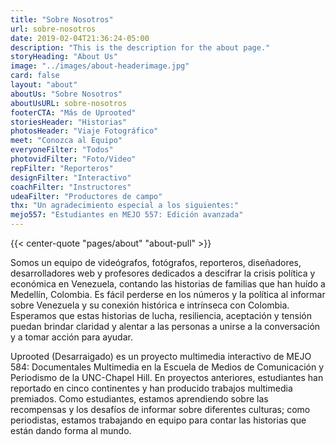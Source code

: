 ```yaml
---
title: "Sobre Nosotros"
url: sobre-nosotros
date: 2019-02-04T21:36:24-05:00
description: "This is the description for the about page."
storyHeading: "About Us"
image: "../images/about-headerimage.jpg"
card: false
layout: "about"
aboutUs: "Sobre Nosotros"
aboutUsURL: sobre-nosotros
footerCTA: "Más de Uprooted"
storiesHeader: "Historias"
photosHeader: "Viaje Fotográfico"
meet: "Conozca al Equipo"
everyoneFilter: "Todos"
photovidFilter: "Foto/Video"
repFilter: "Reporteros"
designFilter: "Interactivo"
coachFilter: "Instructores"
udeaFilter: "Productores de campo"
thx: "Un agradecimiento especial a los siguientes:"
mejo557: "Estudiantes en MEJO 557: Edición avanzada"
---
```


{{<  center-quote "pages/about" "about-pull" >}}

Somos un equipo de videógrafos, fotógrafos, reporteros, diseñadores, desarrolladores web y profesores dedicados a descifrar la crisis política y económica en Venezuela, contando las historias de familias que han huído a Medellín, Colombia. Es fácil perderse en los números y la política al informar sobre Venezuela y su conexión histórica e intrínseca con Colombia. Esperamos que estas historias de lucha, resiliencia, aceptación y tensión puedan brindar claridad y alentar a las personas a unirse a la conversación y a tomar acción para ayudar.

Uprooted (Desarraigado) es un proyecto multimedia interactivo de MEJO 584: Documentales Multimedia en la Escuela de Medios de Comunicación y Periodismo de la UNC-Chapel Hill. En proyectos anteriores, estudiantes han reportado en cinco continentes y han producido trabajos multimedia premiados. Como estudiantes, estamos aprendiendo sobre las recompensas y los desafíos de informar sobre diferentes culturas; como periodistas, estamos trabajando en equipo para contar las historias que están dando forma al mundo.
